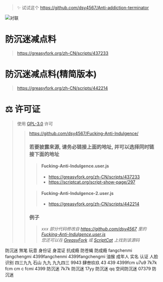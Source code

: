 > ✨ 试试这个 https://github.com/dsy4567/Anti-addiction-terminator

![对联](https://fcmsb250.github.io/img1.jpeg)

# 防沉迷减点料

> https://greasyfork.org/zh-CN/scripts/437233

# 防沉迷减点料(精简版本)

> https://greasyfork.org/zh-CN/scripts/442214

# ⚖️ 许可证

> 使用 [GPL-3.0](https://github.com/dsy4567/Fucking-Anti-Indulgence/blob/main/LICENSE.txt) 许可
>
> > https://github.com/dsy4567/Fucking-Anti-Indulgence/
> >
> > ### 若要披露来源, 请务必链接上面的地址, 并可以选择同时链接下面的地址
> >
> > > #### Fucking-Anti-Indulgence.user.js
> > >
> > > -   https://greasyfork.org/zh-CN/scripts/437233
> > > -   https://scriptcat.org/script-show-page/297
> >
> > > #### Fucking-Anti-Indulgence-2.user.js
> > >
> > > -   https://greasyfork.org/zh-CN/scripts/442214
> >
> > ### 例子
> >
> > > _xxx 部分代码修改自 https://github.com/dsy4567 里的 [Fucking-Anti-Indulgence.user.js](https://github.com/dsy4567Fucking-Anti-Indulgence/blob/main/Fucking-Anti-Indulgence.user.js)_  
> > > _您还可以在 [GreasyFork](https://greasyfork.org/zh-CN/scripts/437233) 或 [ScriptCat](https://scriptcat.org/script-show-page/297) 上找到该源码_

防沉迷 煞笔 玩意 身份证 身混证 抗成瘾 防苍蝇 防成瘾 fangchenmi fangchengmi 4399fangchenmi 4399fangchengmi 油猴 成年人 实名 认证 人脸 识别 四三九九 石山 九九 九九四三 9943 肆叁玖玖 43 439 4399fcm u7u9 7k7k fcm cm c fcmi 4399 防沉迷 7k7k 防沉迷 17yy 防沉迷 qq 空间防沉迷 07379 防沉迷
